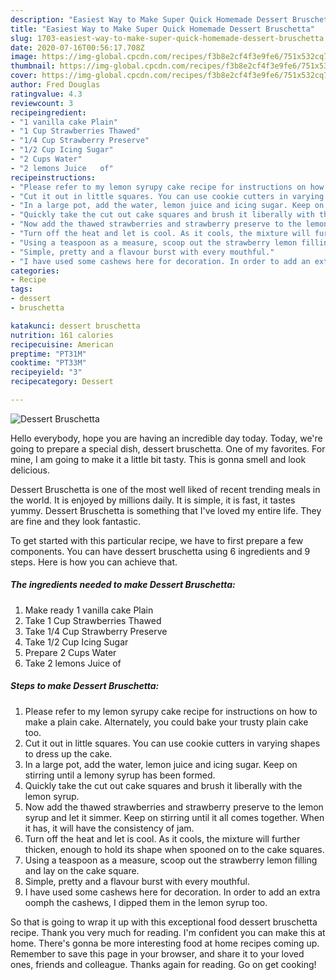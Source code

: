 ```yaml
---
description: "Easiest Way to Make Super Quick Homemade Dessert Bruschetta"
title: "Easiest Way to Make Super Quick Homemade Dessert Bruschetta"
slug: 1703-easiest-way-to-make-super-quick-homemade-dessert-bruschetta
date: 2020-07-16T00:56:17.708Z
image: https://img-global.cpcdn.com/recipes/f3b8e2cf4f3e9fe6/751x532cq70/dessert-bruschetta-recipe-main-photo.jpg
thumbnail: https://img-global.cpcdn.com/recipes/f3b8e2cf4f3e9fe6/751x532cq70/dessert-bruschetta-recipe-main-photo.jpg
cover: https://img-global.cpcdn.com/recipes/f3b8e2cf4f3e9fe6/751x532cq70/dessert-bruschetta-recipe-main-photo.jpg
author: Fred Douglas
ratingvalue: 4.3
reviewcount: 3
recipeingredient:
- "1 vanilla cake Plain"
- "1 Cup Strawberries Thawed"
- "1/4 Cup Strawberry Preserve"
- "1/2 Cup Icing Sugar"
- "2 Cups Water"
- "2 lemons Juice   of"
recipeinstructions:
- "Please refer to my lemon syrupy cake recipe for instructions on how to make a plain cake. Alternately, you could bake your trusty plain cake too."
- "Cut it out in little squares. You can use cookie cutters in varying shapes to dress up the cake."
- "In a large pot, add the water, lemon juice and icing sugar. Keep on stirring until a lemony syrup has been formed."
- "Quickly take the cut out cake squares and brush it liberally with the lemon syrup."
- "Now add the thawed strawberries and strawberry preserve to the lemon syrup and let it simmer. Keep on stirring until it all comes together. When it has, it will have the consistency of jam."
- "Turn off the heat and let is cool. As it cools, the mixture will further thicken, enough to hold its shape when spooned on to the cake squares."
- "Using a teaspoon as a measure, scoop out the strawberry lemon filling and lay on the cake square."
- "Simple, pretty and a flavour burst with every mouthful."
- "I have used some cashews here for decoration. In order to add an extra oomph the cashews, I dipped them in the lemon syrup too."
categories:
- Recipe
tags:
- dessert
- bruschetta

katakunci: dessert bruschetta 
nutrition: 161 calories
recipecuisine: American
preptime: "PT31M"
cooktime: "PT33M"
recipeyield: "3"
recipecategory: Dessert

---
```



![Dessert Bruschetta](https://img-global.cpcdn.com/recipes/f3b8e2cf4f3e9fe6/751x532cq70/dessert-bruschetta-recipe-main-photo.jpg)

Hello everybody, hope you are having an incredible day today. Today, we're going to prepare a special dish, dessert bruschetta. One of my favorites. For mine, I am going to make it a little bit tasty. This is gonna smell and look delicious.

Dessert Bruschetta is one of the most well liked of recent trending meals in the world. It is enjoyed by millions daily. It is simple, it is fast, it tastes yummy. Dessert Bruschetta is something that I've loved my entire life. They are fine and they look fantastic.




To get started with this particular recipe, we have to first prepare a few components. You can have dessert bruschetta using 6 ingredients and 9 steps. Here is how you can achieve that.

<!--inarticleads1-->

##### The ingredients needed to make Dessert Bruschetta:

1. Make ready 1 vanilla cake Plain
1. Take 1 Cup Strawberries Thawed
1. Take 1/4 Cup Strawberry Preserve
1. Take 1/2 Cup Icing Sugar
1. Prepare 2 Cups Water
1. Take 2 lemons Juice   of




<!--inarticleads2-->

##### Steps to make Dessert Bruschetta:

1. Please refer to my lemon syrupy cake recipe for instructions on how to make a plain cake. Alternately, you could bake your trusty plain cake too.
1. Cut it out in little squares. You can use cookie cutters in varying shapes to dress up the cake.
1. In a large pot, add the water, lemon juice and icing sugar. Keep on stirring until a lemony syrup has been formed.
1. Quickly take the cut out cake squares and brush it liberally with the lemon syrup.
1. Now add the thawed strawberries and strawberry preserve to the lemon syrup and let it simmer. Keep on stirring until it all comes together. When it has, it will have the consistency of jam.
1. Turn off the heat and let is cool. As it cools, the mixture will further thicken, enough to hold its shape when spooned on to the cake squares.
1. Using a teaspoon as a measure, scoop out the strawberry lemon filling and lay on the cake square.
1. Simple, pretty and a flavour burst with every mouthful.
1. I have used some cashews here for decoration. In order to add an extra oomph the cashews, I dipped them in the lemon syrup too.




So that is going to wrap it up with this exceptional food dessert bruschetta recipe. Thank you very much for reading. I'm confident you can make this at home. There's gonna be more interesting food at home recipes coming up. Remember to save this page in your browser, and share it to your loved ones, friends and colleague. Thanks again for reading. Go on get cooking!
